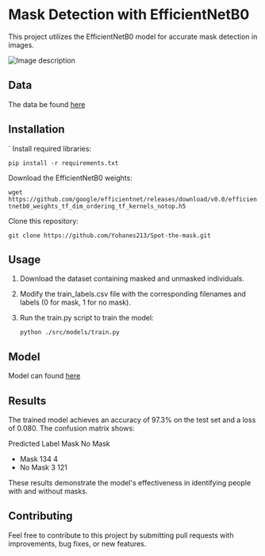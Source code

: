 # Mask Detection with EfficientNetB0

This project utilizes the EfficientNetB0 model for accurate mask detection in images.

![Image description](https://th.bing.com/th/id/R.1ea901f7b7f51c2cdc236aa78f80d918?rik=c54icsTd6XC0JQ&pid=ImgRaw&r=0)

## Data
The data be found [here](https://zindi.africa/competitions/spot-the-mask/data)


## Installation
`
Install required libraries:

`pip install -r requirements.txt`

Download the EfficientNetB0 weights:

`wget https://github.com/google/efficientnet/releases/download/v0.0/efficientnetb0_weights_tf_dim_ordering_tf_kernels_notop.h5`

Clone this repository:

`git clone https://github.com/Yohanes213/Spot-the-mask.git`

## Usage
1. Download the dataset containing masked and unmasked individuals.
2. Modify the train_labels.csv file with the corresponding filenames and labels (0 for mask, 1 for no mask).
3. Run the train.py script to train the model:
   
     `python ./src/models/train.py`

## Model
Model can found [here](https://drive.google.com/file/d/11DKmLbmXOuxurH48F1HVhtDqKEAokBli/view?usp=sharing)

## Results
The trained model achieves an accuracy of 97.3% on the test set and a loss of 0.080. The confusion matrix shows:

Predicted Label	Mask	No Mask
- Mask	134	4
- No Mask	3	121
  
These results demonstrate the model's effectiveness in identifying people with and without masks.

## Contributing
Feel free to contribute to this project by submitting pull requests with improvements, bug fixes, or new features.
